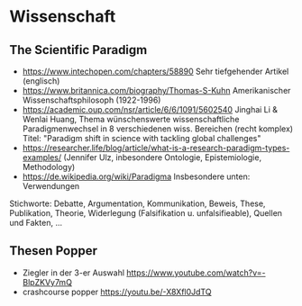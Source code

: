 # Wissenschaft

## The Scientific Paradigm

- <https://www.intechopen.com/chapters/58890> Sehr tiefgehender Artikel
    (englisch)
- <https://www.britannica.com/biography/Thomas-S-Kuhn> Amerikanischer
    Wissenschaftsphilosoph (1922-1996)
- <https://academic.oup.com/nsr/article/6/6/1091/5602540> Jinghai Li & Wenlai
    Huang, Thema wünschenswerte wissenschaftliche Paradigmenwechsel in 8
    verschiedenen wiss. Bereichen (recht komplex) Titel: "Paradigm shift in
    science with tackling global challenges"
- <https://researcher.life/blog/article/what-is-a-research-paradigm-types-examples/>
    (Jennifer Ulz, inbesondere Ontologie, Epistemiologie, Methodology)
- <https://de.wikipedia.org/wiki/Paradigma> Insbesondere unten: Verwendungen

Stichworte: Debatte, Argumentation, Kommunikation, Beweis, These, Publikation,
Theorie, Widerlegung (Falsifikation u. unfalsifieable), Quellen und Fakten, ...

## Thesen Popper

- Ziegler in der 3-er Auswahl <https://www.youtube.com/watch?v=-BlpZKVy7mQ>
- crashcourse popper <https://youtu.be/-X8Xfl0JdTQ>
